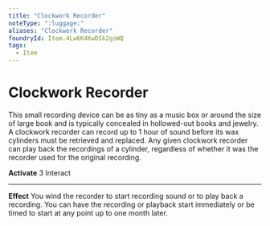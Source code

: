 ```yaml
---
title: "Clockwork Recorder"
noteType: ":luggage:"
aliases: "Clockwork Recorder"
foundryId: Item.4Lw6K4KwDSk2gsWQ
tags:
  - Item
---
```


# Clockwork Recorder

This small recording device can be as tiny as a music box or around the size of large book and is typically concealed in hollowed-out books and jewelry. A clockwork recorder can record up to 1 hour of sound before its wax cylinders must be retrieved and replaced. Any given clockwork recorder can play back the recordings of a cylinder, regardless of whether it was the recorder used for the original recording.

**Activate** 3 Interact

* * *

**Effect** You wind the recorder to start recording sound or to play back a recording. You can have the recording or playback start immediately or be timed to start at any point up to one month later.

